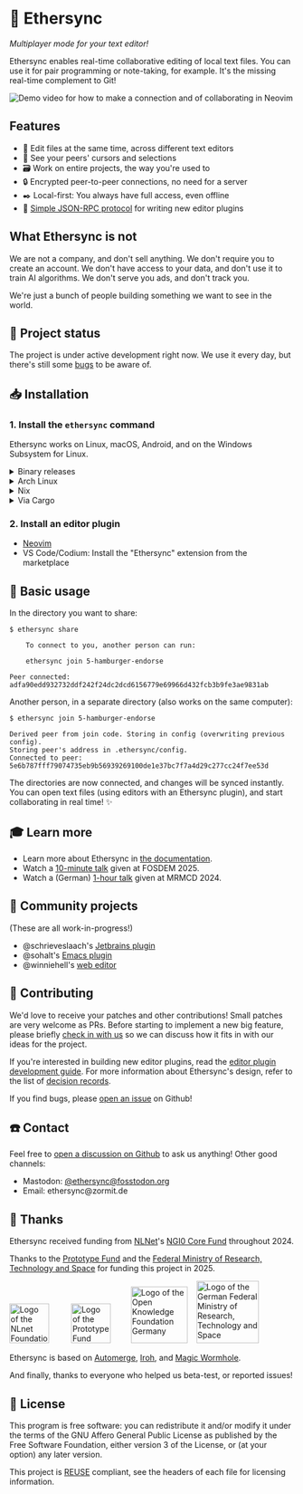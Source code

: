 <!--
SPDX-FileCopyrightText: 2024 blinry <mail@blinry.org>
SPDX-FileCopyrightText: 2024 zormit <nt4u@kpvn.de>

SPDX-License-Identifier: CC-BY-SA-4.0
-->

# 🍃 Ethersync

*Multiplayer mode for your text editor!*

Ethersync enables real-time collaborative editing of local text files. You can use it for pair programming or note-taking, for example. It's the missing real-time complement to Git!

![Demo video for how to make a connection and of collaborating in Neovim](https://files.blinry.org/ethersync-share-join-demo.gif)

## Features

- 👥 Edit files at the same time, across different text editors
- 📍 See your peers' cursors and selections
- 🗃️ Work on entire projects, the way you're used to
- 🔒 Encrypted peer-to-peer connections, no need for a server
- ✒️ Local-first: You always have full access, even offline
- 🧩 [Simple JSON-RPC protocol](https://ethersync.github.io/ethersync/editor-plugin-dev-guide.html) for writing new editor plugins

## What Ethersync is not

We are not a company, and don't sell anything. We don't require you to create an account. We don't have access to your data, and don't use it to train AI algorithms. We don't serve you ads, and don't track you.

We're just a bunch of people building something we want to see in the world.

## 🚦 Project status

The project is under active development right now. We use it every day, but there's still some [bugs](https://github.com/ethersync/ethersync/issues?q=sort%3Aupdated-desc+is%3Aissue+is%3Aopen+%28label%3Abug+OR+type%3ABug%29) to be aware of.

## 📥 Installation

### 1. Install the `ethersync` command

Ethersync works on Linux, macOS, Android, and on the Windows Subsystem for Linux.

<details>
<summary>Binary releases</summary>

The [releases on GitHub](https://github.com/ethersync/ethersync/releases/latest) come with precompiled static binaries. Download one and put it somewhere in your shell's [`PATH`](https://en.wikipedia.org/wiki/PATH_(variable)):

- `x86_64-unknown-linux-musl` for Linux
- `universal-apple-darwin` for macOS
- `aarch64-unknown-linux-musl` for Android (use a terminal emulator like [Termux](https://termux.dev))

</details>

<details>
<summary>Arch Linux</summary>

```
sudo pacman -S ethersync
```
</details>

<details>
<summary>Nix</summary>

To put `ethersync` in your PATH temporarily, run:

```
nix shell nixpkgs#ethersync
```

Make sure to also have it in your PATH when you run the editors, or install it to your environment in your preferred way.
</details>

<details>
<summary>Via Cargo</summary>

```bash
cargo install ethersync
```
</details>

### 2. Install an editor plugin

- [Neovim](https://github.com/ethersync/ethersync-nvim)
- VS Code/Codium: Install the "Ethersync" extension from the marketplace

## 📖 Basic usage

In the directory you want to share:

```
$ ethersync share

    To connect to you, another person can run:

    ethersync join 5-hamburger-endorse

Peer connected: adfa90edd932732ddf242f24dc2dcd6156779e69966d432fcb3b9fe3ae9831ab
```

Another person, in a separate directory (also works on the same computer):

```
$ ethersync join 5-hamburger-endorse

Derived peer from join code. Storing in config (overwriting previous config).
Storing peer's address in .ethersync/config.
Connected to peer: 5e6b787fff79074735eb9b56939269100de1e37bc7f7a4d29c277cc24f7ee53d
```

The directories are now connected, and changes will be synced instantly. You can open text files (using editors with an Ethersync plugin), and start collaborating in real time! :sparkles:

## 🎓 Learn more

- Learn more about Ethersync in [the documentation](https://ethersync.github.io/ethersync).
- Watch a [10-minute talk](https://fosdem.org/2025/schedule/event/fosdem-2025-4890-ethersync-real-time-collaboration-in-your-text-editor-/) given at FOSDEM 2025.
- Watch a (German) [1-hour talk](https://media.ccc.de/v/2024-355-ethersync-echtzeit-kollaboration-in-deinem-texteditor-) given at MRMCD 2024.

## 🚧 Community projects

(These are all work-in-progress!)

- @schrieveslaach's [Jetbrains plugin](https://github.com/ethersync/ethersync-jetbrains)
- @sohalt's [Emacs plugin](https://github.com/sohalt/ethersync.el)
- @winniehell's [web editor](https://github.com/ethersync/ethersync-web)

## 🔨 Contributing

We'd love to receive your patches and other contributions! Small patches are very welcome as PRs. Before starting to implement a new big feature, please briefly [check in with us](#contact) so we can discuss how it fits in with our ideas for the project.

If you're interested in building new editor plugins, read the [editor plugin development guide](https://ethersync.github.io/ethersync/editor-plugin-dev-guide).
For more information about Ethersync's design, refer to the list of [decision records](docs/decisions/).

If you find bugs, please [open an issue](https://github.com/ethersync/ethersync/issues) on Github!

## ☎️ Contact

Feel free to [open a discussion on Github](https://github.com/ethersync/ethersync/discussions) to ask us anything! Other good channels:

- Mastodon: [@ethersync@fosstodon.org](https://fosstodon.org/@ethersync)
- Email: <span>e<span title="ihate@spam.com&lt;/span&gt;">t</span>hersync</span>@zormit<i title="&lt;/i&gt;mailto:">.</i>de

## 💚 Thanks

Ethersync received funding from [NLNet](https://nlnet.nl)'s [NGI0 Core Fund](https://nlnet.nl/core/) throughout 2024.

Thanks to the [Prototype Fund](https://www.prototypefund.de/) and the [Federal Ministry of Research, Technology and Space](https://www.bmbf.de/EN/) for funding this project in 2025.

<a href="https://nlnet.nl/"><img src="https://upload.wikimedia.org/wikipedia/en/a/a4/NLnet_Foundation_logo.svg" alt="Logo of the NLnet Foundation" style="height: 70px;"></a>
&nbsp;&nbsp;&nbsp;&nbsp;&nbsp;&nbsp;&nbsp;&nbsp;
<a href="https://prototypefund.de/en/"><img src="https://upload.wikimedia.org/wikipedia/commons/b/ba/Prototype_Fund_Logo_2025.svg" alt="Logo of the Prototype Fund" style="height: 70px;"></a>
&nbsp;&nbsp;&nbsp;&nbsp;&nbsp;&nbsp;&nbsp;
<a href="https://okfn.de/en/"><img src="https://upload.wikimedia.org/wikipedia/commons/4/4d/Open_Knowledge_Foundation_Deutschland_Logo.svg" alt="Logo of the Open Knowledge Foundation Germany" style="height: 100px;"></a>
&nbsp;&nbsp;
<a href="https://www.bmbf.de/EN/"><img src="https://upload.wikimedia.org/wikipedia/commons/d/df/BMFTR_Logo.svg" alt="Logo of the German Federal Ministry of Research, Technology and Space" style="height: 110px;"></a>

Ethersync is based on [Automerge](https://automerge.org), [Iroh](https://www.iroh.computer), and [Magic Wormhole](https://magic-wormhole.readthedocs.io).

And finally, thanks to everyone who helped us beta-test, or reported issues!

## 📜 License

This program is free software: you can redistribute it and/or modify it under the terms of the GNU Affero General Public License as published by the Free Software Foundation, either version 3 of the License, or (at your option) any later version.

This project is [REUSE](https://reuse.software) compliant, see the headers of each file for licensing information.
